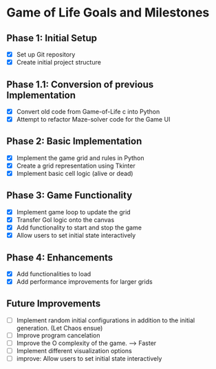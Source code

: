# Game of Life Goals and Milestones

## Phase 1: Initial Setup
- [x] Set up Git repository
- [x] Create initial project structure

## Phase 1.1: Conversion of previous Implementation
- [x] Convert old code from Game-of-Life c into Python
- [x] Attempt to refactor Maze-solver code for the Game UI

## Phase 2: Basic Implementation
- [x] Implement the game grid and rules in Python
- [x] Create a grid representation using Tkinter
- [x] Implement basic cell logic (alive or dead)

## Phase 3: Game Functionality
- [x] Implement game loop to update the grid
- [x] Transfer Gol logic onto the canvas
- [x] Add functionality to start and stop the game
- [x] Allow users to set initial state interactively

## Phase 4: Enhancements
- [x] Add functionalities to load
- [x] Add performance improvements for larger grids

## Future Improvements
- [ ] Implement random initial configurations in addition to the initial generation. (Let Chaos ensue)
- [ ] Improve program cancelation
- [ ] Improve the O complexity of the game. --> Faster
- [ ] Implement different visualization options
- [ ] improve: Allow users to set initial state interactively